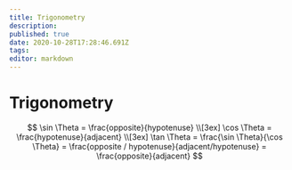 ```yaml
---
title: Trigonometry
description: 
published: true
date: 2020-10-28T17:28:46.691Z
tags: 
editor: markdown
---
```


# Trigonometry


$$
\sin \Theta = \frac{opposite}{hypotenuse} 
\\[3ex]
\cos \Theta = \frac{hypotenuse}{adjacent}
\\[3ex]
\tan \Theta = \frac{\sin \Theta}{\cos \Theta} = \frac{opposite / hypotenuse}{adjacent/hypotenuse} = \frac{opposite}{adjacent} 
$$